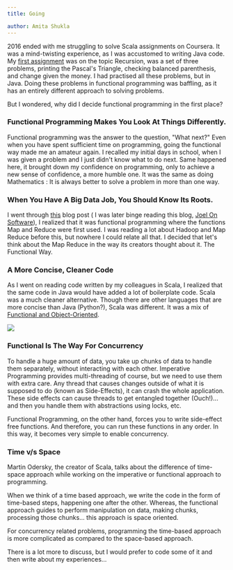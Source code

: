 ```yaml
---
title: Going

author: Amita Shukla
---
```



2016 ended with me struggling to solve Scala assignments on Coursera. It was a mind-twisting experience, as I was accustomed to writing Java code. My [first assignment](https://github.com/amita-shukla/functional-programming) was on the topic Recursion, was a set of three problems, printing the Pascal's Triangle, checking balanced parenthesis, and change given the money. I had practised all these problems, but in Java. Doing these problems in functional programming was baffling, as it has an entirely different approach to solving problems. 
 
But I wondered, why did I decide functional programming in the first place? 
 


### Functional Programming Makes You Look At Things Differently.

Functional programming was the answer to the question, \"What next?\" Even when you have spent sufficient time on programming, going the functional way made me an amateur again. I recalled my initial days in school, when I was given a problem and I just didn't know what to do next. Same happened here, it brought down my confidence on programming, only to achieve a new sense of confidence, a more humble one. It was the same as doing Mathematics : It is always better to solve a problem in more than one way.

 


### When You Have A Big Data Job, You Should Know Its Roots.

I went through [this](https://www.joelonsoftware.com/2006/08/01/can-your-programming-language-do-this/) blog post ( I was later binge reading this blog, [Joel On Software](https://www.joelonsoftware.com/)), I realized that it was functional programming where the functions Map and Reduce were first used. I was reading a lot about Hadoop and Map Reduce before this, but nowhere I could relate all that. I decided that let's think about the Map Reduce in the way its creators thought about it. The Functional Way.

 


### A More Concise, Cleaner Code

As I went on reading code written by my colleagues in Scala, I realized that the same code in Java would have added a lot of boilerplate code. Scala was a much cleaner alternative. Though there are other languages that are more concise than Java (Python?), Scala was different. It was a mix of [Functional and Object-Oriented](https://www.scala-lang.org/). 
 
 


[![](https://4.bp.blogspot.com/-Lsl1fJzasZ8/WJnHJPEqpQI/AAAAAAAAFR0/z0Gvp491Cx44Bk1njFAfBb4MCe5YuqG2ACLcB/s1600/FP.png)](https://4.bp.blogspot.com/-Lsl1fJzasZ8/WJnHJPEqpQI/AAAAAAAAFR0/z0Gvp491Cx44Bk1njFAfBb4MCe5YuqG2ACLcB/s1600/FP.png)

 


 


### Functional Is The Way For Concurrency

To handle a huge amount of data, you take up chunks of data to handle them separately, without interacting with each other. Imperative Programming provides multi-threading of course, but we need to use them with extra care. Any thread that causes changes outside of what it is supposed to do (known as Side-Effects), it can crash the whole application. These side effects can cause threads to get entangled together (Ouch!)... and then you handle them with abstractions using locks, etc.

 


Functional Programming, on the other hand, forces you to write side-effect free functions. And therefore, you can run these functions in any order. In this way, it becomes very simple to enable concurrency.

 


### Time v/s Space

Martin Odersky, the creator of Scala, talks about the difference of time-space approach while working on the imperative or functional approach to programming.

When we think of a time based approach, we write the code in the form of time-based steps, happening one after the other. Whereas, the functional approach guides to perform manipulation on data, making chunks, processing those chunks... this approach is space oriented.

For concurrency related problems, programming the time-based approach is more complicated as compared to the space-based approach.

 


 


 


 
There is a lot more to discuss, but I would prefer to code some of it and then write about my experiences...

